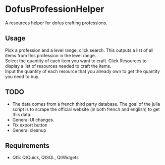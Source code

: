 # DofusProfessionHelper
A resources helper for dofus crafting professions.
## Usage
Pick a profession and a level range, click search. This outputs a list of all items from this profession in the level range.  
Select the quantity of each item you want to craft. Click Resources to display a list of resources needed to craft the items.  
Input the quantity of each resource that you already own to get the quantity you need to buy.
## TODO
- The data comes from a french third party database. The goal of the julia script is to scrape the official website (in both french and english) to get this data.
- General UI changes.
- Fix export button
- General cleanup
## Requirements
- Qt5: QtQuick, QtSQL, QtWidgets
